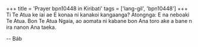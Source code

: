 +++
title = 'Prayer bpn10448 in Kiribati'
tags = ['lang-gil', 'bpn10448']
+++
Ti Te Atua ke iai ae E konaa ni kanakoi kangaanga?   Atongnga: E na neboaki Te Atua.  Bon Te Atua Ngaia, ao aomata ni kabane bon Ana toro ake a bane n ira nanon Ana taeka.

-- Báb
